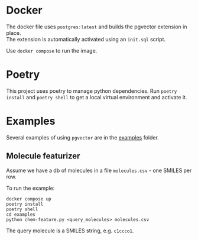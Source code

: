 # Docker
The docker file uses `postgres:latest` and builds the pgvector extension in place.  
The extension is automatically activated using an `init.sql` script.

Use `docker compose` to run the image.

# Poetry
This project uses poetry to manage python dependencies. 
Run `poetry install` and `poetry shell` to get a local virtual environment and activate it.

# Examples

Several examples of using `pgvector` are in the [examples](examples) folder.

## Molecule featurizer

Assume we have a db of molecules in a file `molecules.csv` - one SMILES per row.

To run the example:

```
docker compose up
poetry install
poetry shell
cd examples
python chem-feature.py <query_molecules> molecules.csv

```

The query molecule is a SMILES string, e.g. `c1ccco1`.

